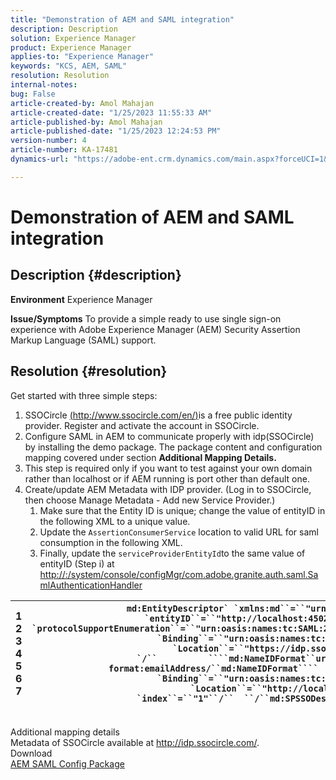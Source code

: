 ```yaml
---
title: "Demonstration of AEM and SAML integration"
description: Description
solution: Experience Manager
product: Experience Manager
applies-to: "Experience Manager"
keywords: "KCS, AEM, SAML"
resolution: Resolution
internal-notes: 
bug: False
article-created-by: Amol Mahajan
article-created-date: "1/25/2023 11:55:33 AM"
article-published-by: Amol Mahajan
article-published-date: "1/25/2023 12:24:53 PM"
version-number: 4
article-number: KA-17481
dynamics-url: "https://adobe-ent.crm.dynamics.com/main.aspx?forceUCI=1&pagetype=entityrecord&etn=knowledgearticle&id=1b20b327-a79c-ed11-aad1-6045bd0061cb"

---
```

# Demonstration of AEM and SAML integration

## Description {#description}

<b>Environment</b>
Experience Manager


<b>Issue/Symptoms</b>
To provide a simple ready to use single sign-on experience with Adobe Experience Manager (AEM) Security Assertion Markup Language (SAML) support.


## Resolution {#resolution}

Get started with three simple steps:<br>
1. SSOCircle [(http://www.ssocircle.com/en/)](%28http://www.ssocircle.com/en/%29)is a free public identity provider. Register and activate the account in SSOCircle.
2. Configure SAML in AEM to communicate properly with idp(SSOCircle) by installing the demo package. The package content and configuration mapping covered under section <b>Additional Mapping Details.</b>
3. This step is required only if you want to test against your own domain rather than localhost or if AEM running is port other than default one.
4. Create/update AEM Metadata with IDP provider. (Log in to SSOCircle, then choose Manage Metadata - Add new Service Provider.)
    1. Make sure that the Entity ID is unique; change the value of entityID in the following XML to a unique value.
    2. Update the `AssertionConsumerService` location to valid URL for saml consumption in the following XML.
    3. Finally, update the `serviceProviderEntityId`to the same value of entityID (Step i) at [http://:/system/console/configMgr/com.adobe.granite.auth.saml.SamlAuthenticationHandler](http://<host>:<port>/system/console/configMgr/com.adobe.granite.auth.saml.SamlAuthenticationHandler)



| 1<br>2<br>3<br>4<br>5<br>6<br>7 | ```md:EntityDescriptor` `xmlns:md``=``"urn:oasis:names:tc:SAML:2.0:metadata"` `entityID``=``"http://localhost:4502/"````  ````md:SPSSODescriptor` `protocolSupportEnumeration``=``"urn:oasis:names:tc:SAML:2.0:protocol"````          ````md:SingleLogoutService` `Binding``=``"urn:oasis:names:tc:SAML:2.0:bindings:HTTP-POST"` `Location``=``"https://idp.ssocircle.com/sso/UI/Logout"` `/``          ````md:NameIDFormat``urn:oasis:names:tc:SAML:1.1:nameid-format:emailAddress/``md:NameIDFormat````        ````md:AssertionConsumerService` `Binding``=``"urn:oasis:names:tc:SAML:2.0:bindings:HTTP-POST"` `Location``=``"http://localhost:4502/saml_login"` `index``=``"1"``/``  ``/``md:SPSSODescriptor````/``md:EntityDescriptor``` |
| --- | --- |

<br>Additional mapping details<br>
Metadata of SSOCircle available at http://idp.ssocircle.com/.
<br>Download<br>
[AEM SAML Config Package](https://files.acrobat.com/a/preview/d0017bf5-c35a-483e-80a0-d6bfb0526299)

